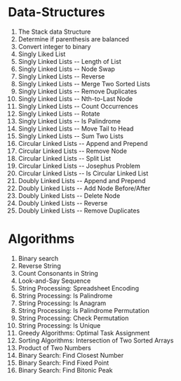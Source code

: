 # Data-Structures

01. The Stack data Structure
02. Determine if parenthesis are balanced
03. Convert integer to binary
04. Singly Liked List
05. Singly Linked Lists -- Length of List
06. Singly Linked Lists -- Node Swap
07. Singly Linked Lists -- Reverse
08. Singly Linked Lists -- Merge Two Sorted Lists
09. Singly Linked Lists -- Remove Duplicates
10. Singly Linked Lists -- Nth-to-Last Node
11. Singly Linked Lists -- Count Occurrences
12. Singly Linked Lists -- Rotate
13. Singly Linked Lists -- Is Palindrome
14. Singly Linked Lists -- Move Tail to Head
15. Singly Linked Lists -- Sum Two Lists
17. Circular Linked Lists -- Append and Prepend
18. Circular Linked Lists -- Remove Node
19. Circular Linked Lists -- Split List
20. Circular Linked Lists -- Josephus Problem
21. Circular Linked Lists -- Is Circular Linked List
22. Doubly Linked Lists -- Append and Prepend
23. Doubly Linked Lists -- Add Node Before/After
24. Doubly Linked Lists -- Delete Node
25. Doubly Linked Lists -- Reverse
26. Doubly Linked Lists -- Remove Duplicates



# Algorithms

01. Binary search
02. Reverse String
03. Count Consonants in String
04. Look-and-Say Sequence
05. String Processing: Spreadsheet Encoding
06. String Processing: Is Palindrome
07. String Processing: Is Anagram
08. String Processing: Is Palindrome Permutation
09. String Processing: Check Permutation
10. String Processing: Is Unique
11. Greedy Algorithms: Optimal Task Assignment
12. Sorting Algorithms: Intersection of Two Sorted Arrays
13. Product of Two Numbers
14. Binary Search: Find Closest Number
15. Binary Search: Find Fixed Point
16. Binary Search: Find Bitonic Peak

